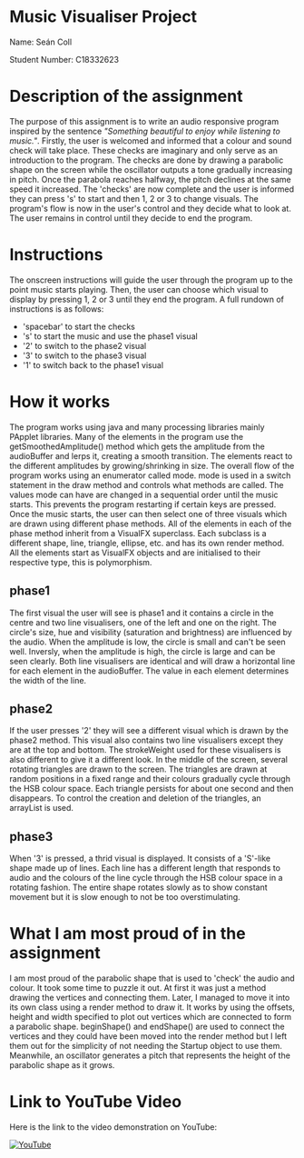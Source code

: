 # Music Visualiser Project

Name: Seán Coll

Student Number: C18332623

# Description of the assignment

The purpose of this assignment is to write an audio responsive program inspired by the sentence *"Something beautiful to enjoy while listening to music."*. Firstly, the user is welcomed and informed that a colour and sound check will take place. These checks are imaginary and only serve as an introduction to the program. The checks are done by drawing a parabolic shape on the screen while the oscillator outputs a tone gradually increasing in pitch. Once the parabola reaches halfway, the pitch declines at the same speed it increased. The 'checks' are now complete and the user is informed they can press 's' to start and then 1, 2 or 3 to change visuals. The program's flow is now in the user's control and they decide what to look at. The user remains in control until they decide to end the program.

# Instructions

The onscreen instructions will guide the user through the program up to the point music starts playing. Then, the user can choose which visual to display by pressing 1, 2 or 3 until they end the program. A full rundown of instructions is as follows:
- 'spacebar' to start the checks
- 's' to start the music and use the phase1 visual
- '2' to switch to the phase2 visual
- '3' to switch to the phase3 visual
- '1' to switch back to the phase1 visual

# How it works

The program works using java and many processing libraries mainly PApplet libraries. Many of the elements in the program use the getSmoothedAmplitude() method which gets the amplitude from the audioBuffer and lerps it, creating a smooth transition. The elements react to the different amplitudes by growing/shrinking in size. The overall flow of the program works using an enumerator called mode. mode is used in a switch statement in the draw method and controls what methods are called. The values mode can have are changed in a sequential order until the music starts. This prevents the program restarting if certain keys are pressed. Once the music starts, the user can then select one of three visuals which are drawn using different phase methods. All of the elements in each of the phase method inherit from a VisualFX superclass. Each subclass is a different shape, line, triangle, ellipse, etc. and has its own render method. All the elements start as VisualFX objects and are initialised to their respective type, this is polymorphism.

## phase1

The first visual the user will see is phase1 and it contains a circle in the centre and two line visualisers, one of the left and one on the right. The circle's size, hue and visibility (saturation and brightness) are influenced by the audio. When the amplitude is low, the circle is small and can't be seen well. Inversly, when the amplitude is high, the circle is large and can be seen clearly. Both line visualisers are identical and will draw a horizontal line for each element in the audioBuffer. The value in each element determines the width of the line.

## phase2

If the user presses '2' they will see a different visual which is drawn by the phase2 method. This visual also contains two line visualisers except they are at the top and bottom. The strokeWeight used for these visualisers is also different to give it a different look. In the middle of the screen, several rotating triangles are drawn to the screen. The triangles are drawn at random positions in a fixed range and their colours gradually cycle through the HSB colour space. Each triangle persists for about one second and then disappears. To control the creation and deletion of the triangles, an arrayList is used.

## phase3

When '3' is pressed, a thrid visual is displayed. It consists of a 'S'-like shape made up of lines. Each line has a different length that responds to audio and the colours of the line cycle through the HSB colour space in a rotating fashion. The entire shape rotates slowly as to show constant movement but it is slow enough to not be too overstimulating.

# What I am most proud of in the assignment

I am most proud of the parabolic shape that is used to 'check' the audio and colour. It took some time to puzzle it out. At first it was just a method drawing the vertices and connecting them. Later, I managed to move it into its own class using a render method to draw it. It works by using the offsets, height and width specified to plot out vertices which are connected to form a parabolic shape. beginShape() and endShape() are used to connect the vertices and they could have been moved into the render method but I left them out for the simplicity of not needing the Startup object to use them. Meanwhile, an oscillator generates a pitch that represents the height of the parabolic shape as it grows.

# Link to YouTube Video

Here is the link to the video demonstration on YouTube:


[![YouTube](https://i9.ytimg.com/vi/4Bkf2GWX-1Q/mqdefault.jpg?time=1589749227852&sqp=CNDLhvYF&rs=AOn4CLBWtpe2WlUO3S6zn38VqOPmUkNJOA)](https://youtu.be/4Bkf2GWX-1Q)
